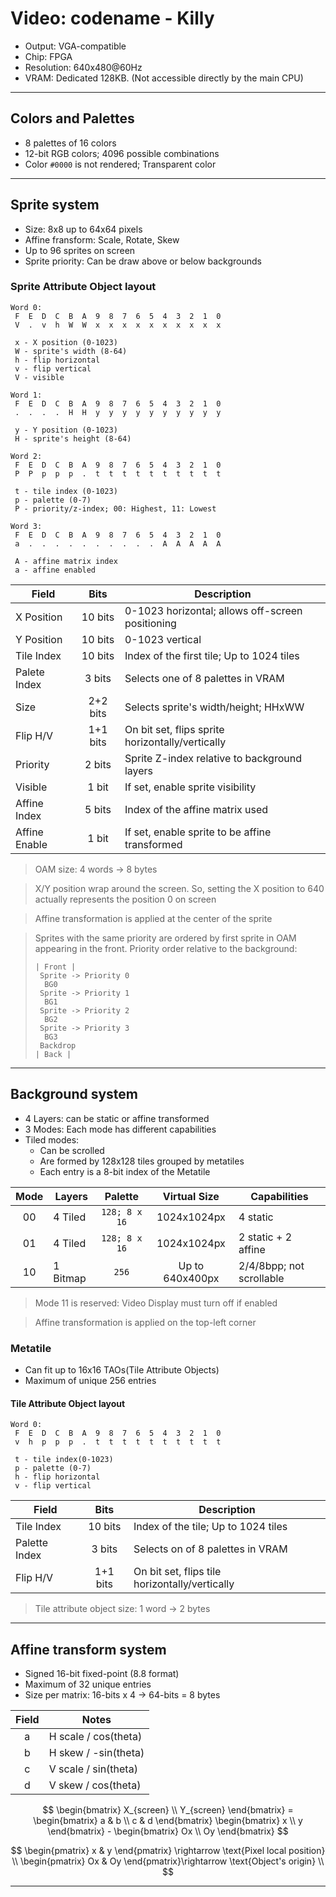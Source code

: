 # Video: codename - Killy

- Output: VGA-compatible
- Chip: FPGA
- Resolution: 640x480@60Hz
- VRAM: Dedicated 128KB. (Not accessible directly by the main CPU)

---

## Colors and Palettes

- 8 palettes of 16 colors
- 12-bit RGB colors; 4096 possible combinations
- Color `#0000` is not rendered; Transparent color

---

## Sprite system

- Size: 8x8 up to 64x64 pixels
- Affine fransform: Scale, Rotate, Skew
- Up to 96 sprites on screen
- Sprite priority: Can be draw above or below backgrounds

### Sprite Attribute Object layout

```
Word 0:
 F  E  D  C  B  A  9  8  7  6  5  4  3  2  1  0
 V  .  v  h  W  W  x  x  x  x  x  x  x  x  x  x

 x - X position (0-1023)
 W - sprite's width (8-64)
 h - flip horizontal
 v - flip vertical
 V - visible

Word 1:
 F  E  D  C  B  A  9  8  7  6  5  4  3  2  1  0
 .  .  .  .  H  H  y  y  y  y  y  y  y  y  y  y

 y - Y position (0-1023)
 H - sprite's height (8-64)

Word 2:
 F  E  D  C  B  A  9  8  7  6  5  4  3  2  1  0
 P  P  p  p  p  .  t  t  t  t  t  t  t  t  t  t

 t - tile index (0-1023)
 p - palette (0-7)
 P - priority/z-index; 00: Highest, 11: Lowest

Word 3:
 F  E  D  C  B  A  9  8  7  6  5  4  3  2  1  0
 a  .  .  .  .  .  .  .  .  .  .  A  A  A  A  A

 A - affine matrix index
 a - affine enabled
```

| Field         |   Bits   | Description                                      |
| ------------- | :------: | ------------------------------------------------ |
| X Position    | 10 bits  | 0-1023 horizontal; allows off-screen positioning |
| Y Position    | 10 bits  | 0-1023 vertical                                  |
| Tile Index    | 10 bits  | Index of the first tile; Up to 1024 tiles        |
| Palete Index  |  3 bits  | Selects one of 8 palettes in VRAM                |
| Size          | 2+2 bits | Selects sprite's width/height; HHxWW             |
| Flip H/V      | 1+1 bits | On bit set, flips sprite horizontally/vertically |
| Priority      |  2 bits  | Sprite Z-index relative to background layers     |
| Visible       |  1 bit   | If set, enable sprite visibility                 |
| Affine Index  |  5 bits  | Index of the affine matrix used                  |
| Affine Enable |  1 bit   | If set, enable sprite to be affine transformed   |

> OAM size: 4 words -> 8 bytes

> X/Y position wrap around the screen. So, setting the X position to 640
> actually represents the position 0 on screen

> Affine transformation is applied at the center of the sprite

> Sprites with the same priority are ordered by first sprite in OAM
> appearing in the front. Priority order relative to the background:
>
> ```
> | Front |
>  Sprite -> Priority 0
>   BG0
>  Sprite -> Priority 1
>   BG1
>  Sprite -> Priority 2
>   BG2
>  Sprite -> Priority 3
>   BG3
>  Backdrop
> | Back |
> ```

---

## Background system

- 4 Layers: can be static or affine transformed
- 3 Modes: Each mode has different capabilities
- Tiled modes:
    - Can be scrolled
    - Are formed by 128x128 tiles grouped by metatiles
    - Each entry is a 8-bit index of the Metatile

| Mode | Layers   |    Palette    |  Virtual Size   | Capabilities             |
| :--: | -------- | :-----------: | :-------------: | ------------------------ |
|  00  | 4 Tiled  | `128; 8 x 16` |   1024x1024px   | 4 static                 |
|  01  | 4 Tiled  | `128; 8 x 16` |   1024x1024px   | 2 static + 2 affine      |
|  10  | 1 Bitmap |     `256`     | Up to 640x400px | 2/4/8bpp; not scrollable |

> Mode 11 is reserved: Video Display must turn off if enabled

> Affine transformation is applied on the top-left corner

### Metatile

- Can fit up to 16x16 TAOs(Tile Attribute Objects)
- Maximum of unique 256 entries

#### Tile Attribute Object layout

```
Word 0:
 F  E  D  C  B  A  9  8  7  6  5  4  3  2  1  0
 v  h  p  p  p  .  t  t  t  t  t  t  t  t  t  t

 t - tile index(0-1023)
 p - palette (0-7)
 h - flip horizontal
 v - flip vertical
```

| Field         |   Bits   | Description                                    |
| ------------- | :------: | ---------------------------------------------- |
| Tile Index    | 10 bits  | Index of the tile; Up to 1024 tiles            |
| Palette Index |  3 bits  | Selects on of 8 palettes in VRAM               |
| Flip H/V      | 1+1 bits | On bit set, flips tile horizontally/vertically |

> Tile attribute object size: 1 word -> 2 bytes

---

## Affine transform system

- Signed 16-bit fixed-point (8.8 format)
- Maximum of 32 unique entries
- Size per matrix: 16-bits x 4 -> 64-bits = 8 bytes

| Field | Notes                |
| :---: | -------------------- |
|   a   | H scale / cos(theta) |
|   b   | H skew / -sin(theta) |
|   c   | V scale / sin(theta) |
|   d   | V skew / cos(theta)  |

$$
\begin{bmatrix} X_{screen} \\ Y_{screen} \end{bmatrix} =
\begin{bmatrix} a & b \\ c & d \end{bmatrix}
\begin{bmatrix} x \\ y \end{bmatrix} -
\begin{bmatrix} Ox \\ Oy \end{bmatrix}
$$

$$
\begin{pmatrix} x & y \end{pmatrix} \rightarrow \text{Pixel local position} \\
\begin{pmatrix} Ox & Oy \end{pmatrix}\rightarrow \text{Object's origin} \\
$$

---
